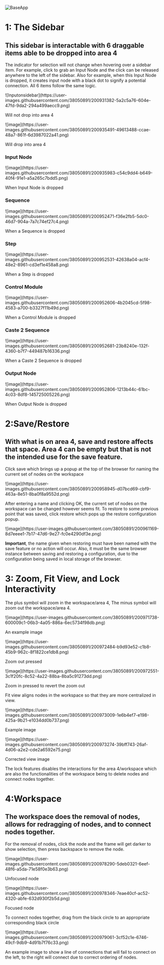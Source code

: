 ![BaseApp](https://user-images.githubusercontent.com/38050891/200923734-0afe86cd-d763-4e52-8d1a-a23f9ac88d5d.png)
<h1>1: The Sidebar</h1>
<h2>This sidebar is interactable with 6 draggable items able to be dropped into area 4</h2>
<p>
The indicator for selection will not change when hovering over a sidebar item. For example, click to grab an Input Node and the click can be released anywhere to the left of the sidebar. Also for example, when this Input Node is dropped, it creates input node with a black dot to signify a potential connection. All 6 items follow the same logic.
</p>
![Inputonsidebar](https://user-images.githubusercontent.com/38050891/200931382-5a2c5a76-604e-47fd-9da2-294a499aecc9.png)
<p>Will not drop into area 4</p>
![image](https://user-images.githubusercontent.com/38050891/200935491-49613488-ccae-48a7-861f-6d3987022a41.png)
<p>Will drop into area 4</p>
<h3>Input Node</h3>
![image](https://user-images.githubusercontent.com/38050891/200935983-c54c9dd4-b649-40f4-91e1-a5a265c7bdd5.png)
<p> When Input Node is dropped </p>
<h3>Sequence </h3>
![image](https://user-images.githubusercontent.com/38050891/200952471-f36e2fb5-5dc0-46d7-904a-7a7c74ef27c4.png)
<p> When a Sequence is dropped </p>
<h3>Step</h3>
![image](https://user-images.githubusercontent.com/38050891/200952531-42638a04-acf4-48e2-8961-cd3ef1e458a8.png) 
<p> When a Step is dropped </p>
<h3>Control Module</h3>
![image](https://user-images.githubusercontent.com/38050891/200952606-4b2045cd-5f98-4583-a700-b3327f11b49d.png)
<p>When a Control Module is dropped </p>
<h3>Caste 2 Sequence</h3>
![image](https://user-images.githubusercontent.com/38050891/200952681-23b8240e-132f-4360-b7f7-449487b16336.png)
<p> When a Caste 2 Sequence is dropped </p>
<h3>Output Node</h3>
![image](https://user-images.githubusercontent.com/38050891/200952806-1213b44c-61bc-4c03-8df8-145725005226.png)
<p> When Output Node is dropped </p>
<h1>2:Save/Restore</h1>
<h2>With what is on area 4, save and restore affects that space. Area 4 can be empty but that is not the intended use for the save feature. </h2>
<p> Click save which brings up a popup at the top of the browser for naming the current set of nodes on the workspace</p>
![image](https://user-images.githubusercontent.com/38050891/200958945-d07bcd69-cbf9-463a-8e51-8ba0f8a9552d.png)
<p> After entering a name and clicking OK, the current set of nodes on the workspace can be changed however seems fit. To restore to some previous point that was saved, click restore which pops up the restore configuration popup. </p> 
![image](https://user-images.githubusercontent.com/38050891/200961169-8d7eeee1-7b17-47d6-9e27-fc0e4290df3e.png)
<p><b>Important</b>, the name given when restoring must have been named with the save feature or no action will occur. Also, it must be the same browser instance between saving and restoring a configuration, due to the configuration being saved in local storage of the browser. </p>
<h1>3: Zoom, Fit View, and Lock Interactivity</h1>
<p> The plus symbol will zoom in the workspace/area 4, The minus symbol will zoom out the workspace/area 4. </p>
![image](https://user-images.githubusercontent.com/38050891/200971738-600009c1-06b3-4a05-886a-6ec5734f98db.png)
<p>An example image</p>
![image](https://user-images.githubusercontent.com/38050891/200972484-b9d93e52-c1b8-45b9-962c-8f1822ce1db8.png)
<p>Zoom out pressed</p>
![image](https://user-images.githubusercontent.com/38050891/200972551-3c1f20fc-8c52-4a22-88ba-8ba5c91273dd.png)
<p>Zoom in pressed to revert the zoom out</p>
<p>Fit view aligns nodes in the workspace so that they are more centralized in view.</p>
![image](https://user-images.githubusercontent.com/38050891/200973009-1e6b4ef7-e198-425a-9b21-e1034dd0b737.png)
<p>Example image</p>
![image](https://user-images.githubusercontent.com/38050891/200973274-39bff743-26af-4d06-a2e2-cde2a6592e75.png)
<p>Corrected view image</p>
<p> The lock features disables the interactions for the area 4/workspace which are also the functionalities of the workspace being to delete nodes and connect nodes together. 
<h1>4:Workspace</h1>
<h2>The workspace does the removal of nodes, allows for redragging of nodes, and to connect nodes together.</h2>
<p>For the removal of nodes, click the node and the frame will get darker to show selection, then press backspace to remove the node.</p>
![image](https://user-images.githubusercontent.com/38050891/200978290-5deb0321-6eef-48f6-a5da-71e58f0e3b63.png)
<p>Unfocused node</p>
![image](https://user-images.githubusercontent.com/38050891/200978346-7eae40cf-ac52-4320-abfe-632d930f2b5d.png)
<p>Focused node</p>
<p>To connect nodes together, drag from the black circle to an appropriate corresponding black circle</p>
![image](https://user-images.githubusercontent.com/38050891/200979061-3cf52c1e-6746-49cf-9db9-4d91b7f76c33.png)
<p>An example image to show a line of connections that will fail to connect on the left, to the right will connect due to correct ordering of nodes. </p>
  


  
  
